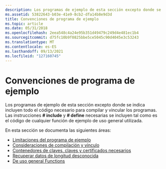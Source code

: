 ```yaml
---
description: Los programas de ejemplo de esta sección excepto donde se indica incluyen todo el código necesario para compilar y vincular los programas. Las instrucciones include y define necesarias se incluyen tal como es \# el código de cualquier función de ejemplo de uso general \# utilizada.
ms.assetid: 53822643-b03e-41e9-8cb2-dfa14b8e9d3d
title: Convenciones de programa de ejemplo
ms.topic: article
ms.date: 05/31/2018
ms.openlocfilehash: 2eea548c4a24e95b351d49479c249d4e481ec1b4
ms.sourcegitcommit: d75fc10b9f0825bbe5ce5045c90d4045e3c53243
ms.translationtype: MT
ms.contentlocale: es-ES
ms.lasthandoff: 09/13/2021
ms.locfileid: "127160745"
---
```

# <a name="sample-program-conventions"></a>Convenciones de programa de ejemplo

Los programas de ejemplo de esta sección excepto donde se indica incluyen todo el código necesario para compilar y vincular los programas. Las instrucciones **\# include** y **\# define** necesarias se incluyen tal como es el código de cualquier función de ejemplo de uso general utilizada.

En esta sección se documenta las siguientes áreas:

-   [Limitaciones del programa de ejemplo](example-program-limitations.md)
-   [Consideraciones de compilación y vínculo](compile-and-link-considerations.md)
-   [Contenedores de claves, claves y certificados necesarios](necessary-key-containers-keys-and-certificates.md)
-   [Recuperar datos de longitud desconocida](retrieving-data-of-unknown-length.md)
-   [De uso general Functions](general-purpose-functions.md)

 

 



